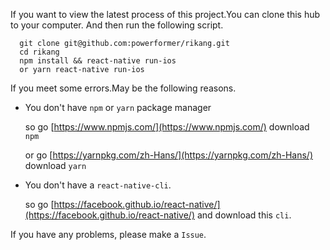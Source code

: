 If you want to view the latest process of this project.You can clone this hub to your computer.
And then run the following script.

```
  git clone git@github.com:powerformer/rikang.git
  cd rikang
  npm install && react-native run-ios
  or yarn react-native run-ios
```

If you meet some errors.May be the following reasons.

* You don't have `npm` or `yarn` package manager

   so go [https://www.npmjs.com/](https://www.npmjs.com/) download `npm`

   or go [https://yarnpkg.com/zh-Hans/](https://yarnpkg.com/zh-Hans/) download `yarn`


* You don't have a `react-native-cli`.

   so go [https://facebook.github.io/react-native/](https://facebook.github.io/react-native/) and download this `cli`.

If you have any problems, please make a `Issue`.
